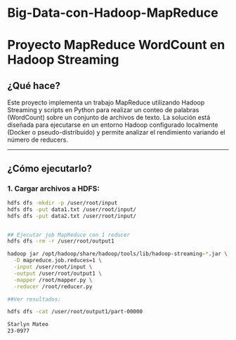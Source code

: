 # Big-Data-con-Hadoop-MapReduce
# Proyecto MapReduce WordCount en Hadoop Streaming

## ¿Qué hace?

Este proyecto implementa un trabajo MapReduce utilizando Hadoop Streaming y scripts en Python para realizar un conteo de palabras (WordCount) sobre un conjunto de archivos de texto. La solución está diseñada para ejecutarse en un entorno Hadoop configurado localmente (Docker o pseudo-distribuido) y permite analizar el rendimiento variando el número de reducers.

---

## ¿Cómo ejecutarlo?

### 1. Cargar archivos a HDFS:

```bash
hdfs dfs -mkdir -p /user/root/input
hdfs dfs -put data1.txt /user/root/input/
hdfs dfs -put data2.txt /user/root/input/


## Ejecutar job MapReduce con 1 reducer
hdfs dfs -rm -r /user/root/output1

hadoop jar /opt/hadoop/share/hadoop/tools/lib/hadoop-streaming-*.jar \
  -D mapreduce.job.reduces=1 \
  -input /user/root/input \
  -output /user/root/output1 \
  -mapper /root/mapper.py \
  -reducer /root/reducer.py

##Ver resultados:

hdfs dfs -cat /user/root/output1/part-00000

Starlyn Mateo
23-0977
